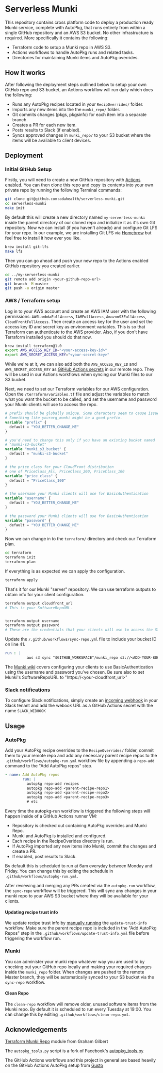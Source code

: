 # Serverless Munki

This repository contains cross platform code to deploy a production ready Munki service, complete with AutoPkg, that runs entirely from within a single GitHub repository and an AWS S3 bucket. No other infrastructure is required. More specifically it contains the following:

- Terraform code to setup a Munki repo in AWS S3.
- Actions workflows to handle AutoPkg runs and related tasks.
- Directories for maintaining Munki items and AutoPkg overrides.

## How it works

After following the deployment steps outlined below to setup your own GitHub repo and S3 bucket, an Actions workflow will run daily which does the following:

- Runs any AutoPkg recipes located in your `RecipOverrides/` folder.
- Imports any new items into the the `munki_repo/` folder.
- Git commits changes (pkgs, pkgsinfo) for each item into a separate branch.
- Creates a PR for each new item.
- Posts results to Slack (if enabled).
- Syncs approved changes in `munki_repo/` to your S3 bucket where the items will be available to client devices.
  
## Deployment

### Initial GitHub Setup

Firstly, you will need to create a new GitHub repository with [Actions enabled](https://docs.github.com/en/repositories/managing-your-repositorys-settings-and-features/enabling-features-for-your-repository/managing-github-actions-settings-for-a-repository#managing-github-actions-permissions-for-your-repository). You can then clone this repo and copy its contents into your own private repo by running the following Terminal commands:

```bash
git clone git@github.com:adahealth/serverless-munki.git
cd serverless-munki
make init
```

By default this will create a new directory named `my-serverless-munki` inside the parent directory of our cloned repo and initialize it as it's own Git repository. Now we can install (if you haven't already) and configure Git LFS for your repo. In our example, we are installing Git LFS via [Homebrew](https://brew.sh/) but feel free to install it how ever you like.

```bash
brew install git-lfs
make lfs
```

Then you can go ahead and push your new repo to the Actions enabled GitHub repository you created earlier.

```bash
cd ../my-serverless-munki
git remote add origin <your-github-repo-url>
git branch -M master
git push -u origin master
```

### AWS / Terraform setup

Log in to your AWS account and create an AWS IAM user with the following permissions: `AWSLambdaFullAccess`, `IAMFullAccess`, `AmazonS3FullAccess`, `CloudFrontFullAccess`. Then create an access key for the user and set the access key ID and secret key as environment variables. This is so that Terraform can authenticate to the AWS provider. Also, if you don't have Terraform installed you should do that now.

```bash
brew install terraform@1.0
export AWS_ACCESS_KEY_ID="<your-access-key-id>"
export AWS_SECRET_ACCESS_KEY="<your-secret-key>"
```

While we're at it, we can also add both the `AWS_ACCESS_KEY_ID` and `AWS_SECRET_ACCESS_KEY` as [GitHub Actions secrets](https://docs.github.com/en/actions/security-guides/encrypted-secrets#creating-encrypted-secrets-for-a-repository) in our remote repo. They will be used in our Actions workflows when syncing our Munki files to our S3 bucket.

Next, we need to set our Terraform variables for our AWS configuration. Open the `/terraform/variables.tf` file and adjust the variables to match what you want the bucket to be called, and set the username and password your Munki clients will use to access the repo.

```terraform
# prefix should be globally unique. Some characters seem to cause issues;
# Something like yourorg_munki might be a good prefix.
variable "prefix" {
  default = "YOU_BETTER_CHANGE_ME"
}

# you'd need to change this only if you have an existing bucket named
# "munki-s3-bucket"
variable "munki_s3_bucket" {
  default = "munki-s3-bucket"
}

# the price class for your CloudFront distribution
# one of PriceClass_All, PriceClass_200, PriceClass_100
variable "price_class" {
  default = "PriceClass_100"
}

# the username your Munki clients will use for BasicAuthentication
variable "username" {
  default = "YOU_BETTER_CHANGE_ME"
}

# the password your Munki clients will use for BasicAuthentication
variable "password" {
  default = "YOU_BETTER_CHANGE_ME"
}
```

Now we can change in to the `terraform/` directory and check our Terraform plan.

```bash
cd terraform
terraform init
terraform plan
```

If everything is as expected we can apply the configuration.

```bash
terraform apply
```

That's it for our Munki "server" repository. We can use terraform outputs to obtain info for your client configuration.

```bash
terraform output cloudfront_url 
# This is your SoftwareRepoURL.


terraform output username       
terraform output password  
# These are the credentials that your clients will use to access the S3 bucket.
```
Update the `/.github/workflows/sync-repo.yml` file to include your bucket ID on line 41.

```yaml
run : |
          aws s3 sync "$GITHUB_WORKSPACE"/munki_repo s3://<ADD-YOUR-BUCKET-ID-HERE> --exclude '.DS_Store' --exclude '.keep' --delete
```

The [Munki wiki](https://github.com/munki/munki/wiki/Using-Basic-Authentication#configuring-the-clients-to-use-a-password) covers configuring your clients to use BasicAuthentication using the username and password you've chosen. Be sure also to set Munki's SoftwareRepoURL to "https://<your-cloudfront_url>"

### Slack notifications

To configure Slack notifications, simply create an [incoming webhook](https://slack.com/intl/en-de/help/articles/115005265063-Incoming-webhooks-for-Slack) in your Slack tenant and add the webook URL as a GitHub Actions secret with the name `SLACK_WEBHOOK`

## Usage

### AutoPkg

Add your AutoPkg recipe overrides to the `RecipeOverrides/` folder, commit them to your remote repo and add any necessary parent recipe repos to the `.github/workflows/autopkg-run.yml` workflow file by appending a `repo-add` command to the "Add AutoPkg repos" step.

```yaml
- name: Add AutoPkg repos
        run: | 
          autopkg repo-add recipes
          autopkg repo-add <parent-recipe-repo1>
          autopkg repo-add <parent-recipe-repo2>
          autopkg repo-add <parent-recipe-repo3>
          # etc
```

Every time the autopkg-run workflow is triggered the following steps will happen inside of a GitHub Actions runner VM:

  - Repository is checked out containing AutoPkg overrides and Munki Repo.
  - Munki and AutoPkg is installed and configured.
  - Each recipe in the RecipeOverides directory is run.
  - If AutoPkg imported any new items into Munki, commit the changes and create a PR.
  - If enabled, post results to Slack.

By default this is scheduled to run at 6am everyday between Monday and Friday. You can change this by editing the schedule in `.github/workflows/autopkg-run.yml`.

After reviewing and merging any PRs created via the `autopkg-run` workflow, the `sync-repo` workflow will be triggered. This will sync any changes in your munki repo to your AWS S3 bucket where they will be available for your clients.

#### Updating recipe trust info

We update recipe trust info by [manually running](https://docs.github.com/en/actions/managing-workflow-runs/manually-running-a-workflow#running-a-workflow) the `update-trust-info` workflow. Make sure the parent recipe repo is included in the "Add AutoPkg Repos" step in the `.github/workflows/update-trust-info.yml` file before triggering the workflow run.

### Munki

You can administer your munki repo whatever way you are used to by checking out your GitHub repo locally and making your required changes inside the `munki_repo` folder. When changes are pushed to the remote Master branch, they will be automatically synced to your S3 bucket via the `sync-repo` workflow.

#### Clean Repo

The `clean-repo` workflow will remove older, unused software items from the Munki repo. By default it is scheduled to run every Tuesday at 19:00. You can change this by editing `.github/workflows/clean-repo.yml`.

## Acknowledgements

[Terraform Munki Repo](https://github.com/grahamgilbert/terraform-aws-munki-repo) module from Graham Gilbert

The `autopkg_tools.py` script is a fork of Facebook's [autopkg_tools.py](https://github.com/facebook/IT-CPE/blob/main/legacy/autopkg_tools/autopkg_tools.py)

The GitHub Actions workflows and this project in general are based heavily on the GitHub Actions AutoPkg setup from [Gusto](https://github.com/Gusto/it-cpe-opensource/tree/main/autopkg)

